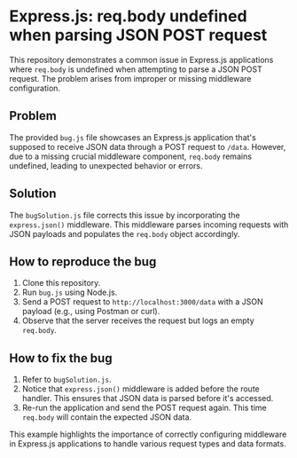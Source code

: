 # Express.js: req.body undefined when parsing JSON POST request

This repository demonstrates a common issue in Express.js applications where `req.body` is undefined when attempting to parse a JSON POST request.  The problem arises from improper or missing middleware configuration.

## Problem

The provided `bug.js` file showcases an Express.js application that's supposed to receive JSON data through a POST request to `/data`. However, due to a missing crucial middleware component, `req.body` remains undefined, leading to unexpected behavior or errors.

## Solution

The `bugSolution.js` file corrects this issue by incorporating the `express.json()` middleware. This middleware parses incoming requests with JSON payloads and populates the `req.body` object accordingly.

## How to reproduce the bug

1. Clone this repository.
2. Run `bug.js` using Node.js.
3. Send a POST request to `http://localhost:3000/data` with a JSON payload (e.g., using Postman or curl).
4. Observe that the server receives the request but logs an empty `req.body`.

## How to fix the bug

1. Refer to `bugSolution.js`.
2. Notice that `express.json()` middleware is added before the route handler.  This ensures that JSON data is parsed before it's accessed.
3. Re-run the application and send the POST request again.  This time `req.body` will contain the expected JSON data.

This example highlights the importance of correctly configuring middleware in Express.js applications to handle various request types and data formats.